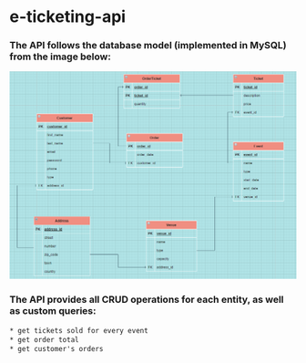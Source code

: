 # e-ticketing-api

### The API follows the database model (implemented in MySQL) from the image below:

![dbmodel](https://github.com/davidbejenariu/e-ticketing-api/blob/main/dbmodel.png)


### The API provides all CRUD operations for each entity, as well as custom queries:
    * get tickets sold for every event
    * get order total
    * get customer's orders
